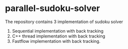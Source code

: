 # parallel-sudoku-solver

The repository contains 3 implementation of sudoku solver
1. Sequential implementation with back tracking
2. C++ thread implementation with back tracking
3. Fastflow implementation with back tracking.
